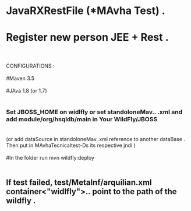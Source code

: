 # JavaRXRestFile (*MAvha Test) .	
# Register new person JEE + Rest .
<br></br>
CONFIGURATIONS : <br></br>
#Maven 3.5<br></br>#JAva 1.8 (or 1.7)<br></br>
### Set JBOSS_HOME on widlfly or set standoloneMav.. .xml and add module/org/hsqldb/main in Your WildFly/JBOSS<br></br>
(or add dataSource in standoloneMav..xml reference to another dataBase . Then put in MAvhaTecnicaltest-Ds its respective jndi )<br></br>
#In the folder run mvn wildfly:deploy <br></br>
## If test failed, test/MetaInf/arquilian.xml container<"widlfly">.. point to the path of the wildfly .
